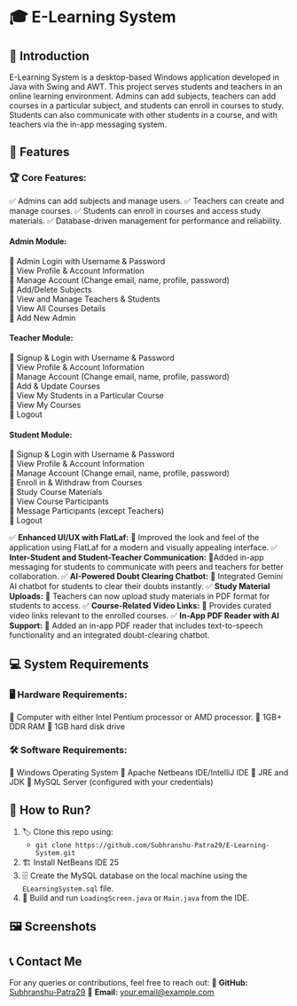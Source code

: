 # 🎓 **E-Learning System**

## 📘 **Introduction**
E-Learning System is a desktop-based Windows application developed in Java with Swing and AWT. This project serves students and teachers in an online learning environment. 
Admins can add subjects, teachers can add courses in a particular subject, and students can enroll in courses to study. Students can also communicate with other students in a course, and with teachers via the in-app messaging system.

## 🚀 **Features**
### 🏆 **Core Features:**
✅ Admins can add subjects and manage users.
✅ Teachers can create and manage courses.
✅ Students can enroll in courses and access study materials.
✅ Database-driven management for performance and reliability.

#### **Admin Module:**
🔹 Admin Login with Username & Password  
🔹 View Profile & Account Information  
🔹 Manage Account (Change email, name, profile, password)  
🔹 Add/Delete Subjects  
🔹 View and Manage Teachers & Students  
🔹 View All Courses Details  
🔹 Add New Admin  

#### **Teacher Module:**
🔹 Signup & Login with Username & Password  
🔹 View Profile & Account Information  
🔹 Manage Account (Change email, name, profile, password)  
🔹 Add & Update Courses  
🔹 View My Students in a Particular Course  
🔹 View My Courses  
🔹 Logout  

#### **Student Module:**
🔹 Signup & Login with Username & Password  
🔹 View Profile & Account Information  
🔹 Manage Account (Change email, name, profile, password)  
🔹 Enroll in & Withdraw from Courses  
🔹 Study Course Materials  
🔹 View Course Participants  
🔹 Message Participants (except Teachers)  
🔹 Logout  

✅  **Enhanced UI/UX with FlatLaf:** 🎨 Improved the look and feel of the application using FlatLaf for a modern and visually appealing interface.
✅  **Inter-Student and Student-Teacher Communication:** 💬Added in-app messaging for students to communicate with peers and teachers for better collaboration.
✅  **AI-Powered Doubt Clearing Chatbot:** 🤖 Integrated Gemini AI chatbot for students to clear their doubts instantly.
✅  **Study Material Uploads:** 📂 Teachers can now upload study materials in PDF format for students to access.
✅  **Course-Related Video Links:** 🎥 Provides curated video links relevant to the enrolled courses.
✅  **In-App PDF Reader with AI Support:** 📖 Added an in-app PDF reader that includes text-to-speech functionality and an integrated doubt-clearing chatbot.

## 💻 **System Requirements**
### 🖥️ **Hardware Requirements:**
🔹 Computer with either Intel Pentium processor or AMD processor.
🔹 1GB+ DDR RAM
🔹 1GB hard disk drive

### 🛠️ **Software Requirements:**
🔹 Windows Operating System
🔹 Apache Netbeans IDE/IntelliJ IDE 
🔹 JRE and JDK
🔹 MySQL Server (configured with your credentials)

## 🔧 **How to Run?**
1. 🏷️ Clone this repo using:
   - `git clone https://github.com/Subhranshu-Patra29/E-Learning-System.git`
2. 🏗️ Install NetBeans IDE 25
3. 🗄️ Create the MySQL database on the local machine using the `ELearningSystem.sql` file.
4. 🚀 Build and run `LoadingScreen.java` or `Main.java` from the IDE.

## 🖼️ **Screenshots**


## 📞 **Contact Me**
For any queries or contributions, feel free to reach out:
📌 **GitHub:** [Subhranshu-Patra29](https://github.com/yourprofile)
📌 **Email:** your.email@example.com

